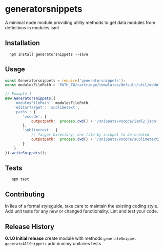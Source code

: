 generatorsnippets
=========

A minimal node module providing utility methods to get data modules from definitions in modules.isml

## Installation

```shell
  npm install generatorsnippets --save
```

## Usage

```js
const Generatorsnippets = require('generatorsnippets');
const modulesFilePath = 'PATH_TO/cartridge/templates/default/util/modules.isml';

// Example 1
new Generatorsnippets({
    'modulesFilePath': modulesFilePath,
    'editorTarget': 'sublimetext',
    'paths': {
        'vscode': {
            outputpath:  process.cwd() + '/snippets/vscode/isml2.json'
        },
        'sublimetext': {
            // Target Directory, one file by snippet to be created
            outputpath:  process.cwd() + '/snippets/vscode/sublimetext/'
        }
    }
}).writeSnippets();

```

## Tests

```shell
   npm test
```

## Contributing

In lieu of a formal styleguide, take care to maintain the existing coding style.
Add unit tests for any new or changed functionality. Lint and test your code.

## Release History

**0.1.0 Initial release**
  create module with methods `generateSnippet` `generateAllSnippets`
  add dummy unitaires tests 
  
    
